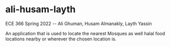 # ali-husam-layth
ECE 366 Spring 2022 -- Ali Ghuman, Husam Almanakly, Layth Yassin

An application that is used to locate the nearest Mosques as well halal food locations nearby or wherever the chosen location is. 
